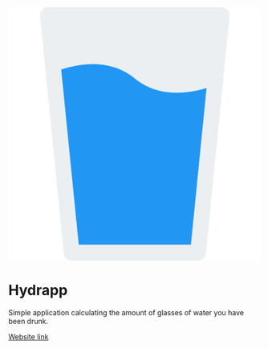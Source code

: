 ![cover](./src/assets/img/water-glass.svg)

# Hydrapp

Simple application calculating the amount of glasses of water you have been drunk.

[Website link](https://paulina-studniak.github.io/hydrapp)